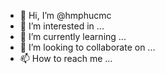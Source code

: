 - 👋 Hi, I’m @hmphucmc
- 👀 I’m interested in ...
- 🌱 I’m currently learning ...
- 💞️ I’m looking to collaborate on ...
- 📫 How to reach me ...

<!---
hmphucmc/hmphucmc is a ✨ special ✨ repository because its `README.md` (this file) appears on your GitHub profile.
You can click the Preview link to take a look at your changes.
--->
